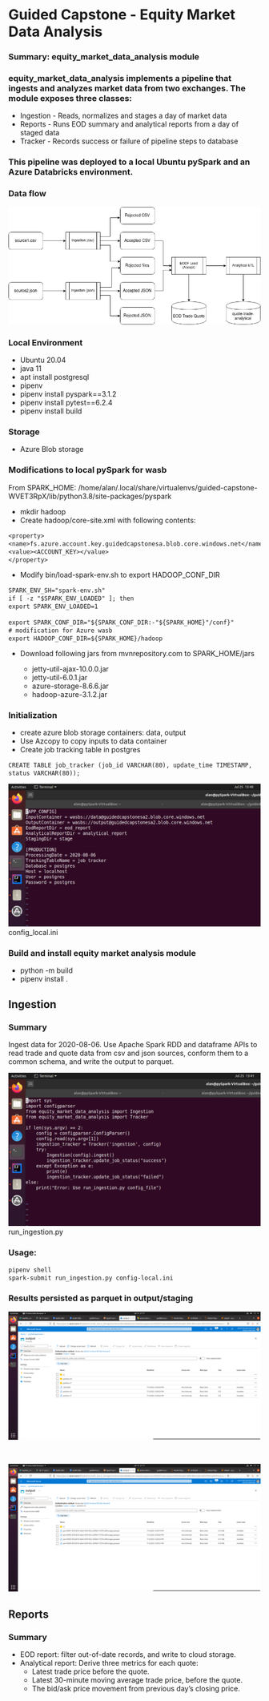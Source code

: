 # Guided Capstone - Equity Market Data Analysis

### Summary: equity_market_data_analysis module

### equity_market_data_analysis implements a pipeline that ingests and analyzes market data from two exchanges.  The module exposes three classes:

- Ingestion - Reads, normalizes and stages a day of market data
- Reports - Runs EOD summary and analytical reports from a day of staged data
- Tracker - Records success or failure of pipeline steps to database

### This pipeline was deployed to a local Ubuntu pySpark and an Azure Databricks environment.

### Data flow

![dataflow](./images/dataflow.png)

### Local Environment

- Ubuntu 20.04 
- java 11
- apt install postgresql  
- pipenv
- pipenv install pyspark==3.1.2
- pipenv install pytest==6.2.4
- pipenv install build

### Storage

- Azure Blob storage

### Modifications to local pySpark for wasb

From SPARK_HOME:
/home/alan/.local/share/virtualenvs/guided-capstone-WVET3RpX/lib/python3.8/site-packages/pyspark

- mkdir hadoop
- Create hadoop/core-site.xml with following contents:
```
<property>
<name>fs.azure.account.key.guidedcapstonesa.blob.core.windows.net</name>
<value><ACCOUNT_KEY></value>
</property>
```

- Modify bin/load-spark-env.sh to export HADOOP_CONF_DIR
``` 
SPARK_ENV_SH="spark-env.sh"
if [ -z "$SPARK_ENV_LOADED" ]; then
export SPARK_ENV_LOADED=1

export SPARK_CONF_DIR="${SPARK_CONF_DIR:-"${SPARK_HOME}"/conf}"
# modification for Azure wasb
export HADOOP_CONF_DIR=${SPARK_HOME}/hadoop
```
* Download following jars from mvnrepository.com to SPARK_HOME/jars

  * jetty-util-ajax-10.0.0.jar
  * jetty-util-6.0.1.jar
  * azure-storage-8.6.6.jar
  * hadoop-azure-3.1.2.jar
  
### Initialization

- create azure blob storage containers: data, output
- Use Azcopy to copy inputs to data container
- Create job tracking table in postgres

```
CREATE TABLE job_tracker (job_id VARCHAR(80), update_time TIMESTAMP, status VARCHAR(80));
```
![config_local.ini](./images/VirtualBox_pySpark_25_07_2021_13_40_35.png)
<br>
config_local.ini

### Build and install equity market analysis module

- python -m build
- pipenv install .

## Ingestion

### Summary

Ingest data for 2020-08-06. Use Apache Spark RDD and dataframe APIs to read trade and quote data from csv and json sources, conform them to a common schema, and write the output to parquet.
<br>

![run_ingestion.py](./images/VirtualBox_pySpark_25_07_2021_13_41_09.png)
<br>
run_ingestion.py

### Usage:

``` 
pipenv shell
spark-submit run_ingestion.py config-local.ini
```

### Results persisted as parquet in output/staging

![output](./images/VirtualBox_pySpark_12_07_2021_21_17_10.png)

<br>

![output](./images/VirtualBox_pySpark_12_07_2021_21_17_21.png)


## Reports

### Summary

- EOD report: filter out-of-date records, and write to cloud storage.
- Analytical report: Derive three metrics for each quote:
  - Latest trade price before the quote.
  - Latest 30-minute moving average trade price, before the quote.
  - The bid/ask price movement from previous day’s closing price.


